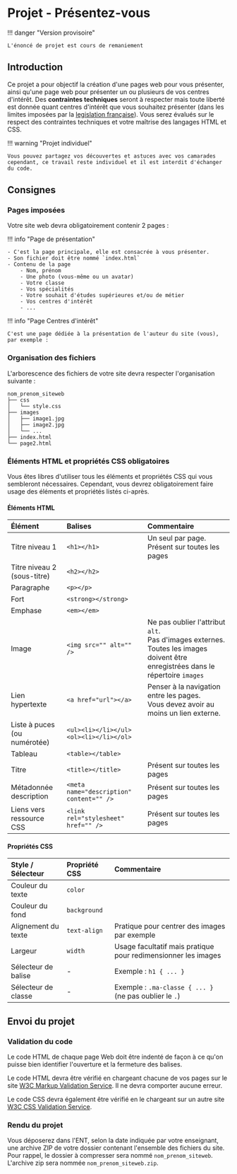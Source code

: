 # Projet - Présentez-vous

!!! danger "Version provisoire"

    L'énoncé de projet est cours de remaniement


## Introduction

Ce projet a pour objectif la création d'une pages web pour vous présenter, ainsi qu'une page web pour présenter un ou plusieurs de vos centres d'intérêt.
Des **contraintes techniques** seront à respecter mais toute liberté est donnée quant centres d'intérêt que vous souhaitez présenter (dans les limites imposées par la [legislation française](https://www.demarches.interieur.gouv.fr/particuliers/responsabilite-contenus-publies-internet-quelles-regles)).
Vous serez évalués sur le respect des contraintes techniques et votre maîtrise des langages HTML et CSS.

!!! warning "Projet individuel"
    
    Vous pouvez partagez vos découvertes et astuces avec vos camarades cependant, ce travail reste individuel et il est interdit d'échanger du code.

## Consignes

### Pages imposées

Votre site web devra obligatoirement contenir 2 pages :

!!! info "Page de présentation"

    - C'est la page principale, elle est consacrée à vous présenter. 
    - Son fichier doit être nommé `index.html`
    - Contenu de la page
        - Nom, prénom
        - Une photo (vous-même ou un avatar)
        - Votre classe
        - Vos spécialités
        - Votre souhait d'études supérieures et/ou de métier
        - Vos centres d'intérêt
        - ...

!!! info "Page Centres d'intérêt"

    C'est une page dédiée à la présentation de l'auteur du site (vous), par exemple :

### Organisation des fichiers

L'arborescence des fichiers de votre site devra respecter l'organisation suivante :

```
nom_prenom_siteweb
├── css
│   └── style.css
├── images
│   ├── image1.jpg
│   ├── image2.jpg
│   └── ...
├── index.html
└── page2.html
```

### Éléments HTML et propriétés CSS obligatoires

Vous êtes libres d'utiliser tous les éléments et propriétés CSS qui vous sembleront nécessaires.
Cependant, vous devrez obligatoirement faire usage des éléments et propriétés listés ci-après.

#### Éléments HTML

| Élément                      | Balises                                       | Commentaire                                                                                                                          |
|:-----------------------------|:----------------------------------------------|:-------------------------------------------------------------------------------------------------------------------------------------|
| Titre niveau 1               | `<h1></h1>`                                   | Un seul par page.<br />Présent sur toutes les pages                                                                                  |
| Titre niveau 2 (sous-titre)  | `<h2></h2>`                                   |                                                                                                                                      |
| Paragraphe                   | `<p></p>`                                     |                                                                                                                                      |
| Fort                         | `<strong></strong>`                           |                                                                                                                                      |
| Emphase                      | `<em></em>`                                   |                                                                                                                                      |
| Image                        | `<img src="" alt="" />`                       | Ne pas oublier l'attribut `alt`.<br/>Pas d'images externes. Toutes les images doivent être enregistrées dans le répertoire `images`  |
| Lien hypertexte              | `<a href="url"></a>`                          | Penser à la navigation entre les pages.<br/>Vous devez avoir au moins un lien externe.                                               |
| Liste à puces (ou numérotée) | `<ul><li></li></ul>`<br/>`<ol><li></li></ol>` |                                                                                                                                      |
| Tableau                      | `<table></table>`                             |                                                                                                                                      |
| Titre                        | `<title></title>`                             | Présent sur toutes les pages                                                                                                         |
| Métadonnée description       | `<meta name="description" content="" />`      | Présent sur toutes les pages                                                                                                         |
| Liens vers ressource CSS     | `<link rel="stylesheet" href="" />`           | Présent sur toutes les pages                                                                                                         | 

#### Propriétés CSS

| Style / Sélecteur   | Propriété CSS | Commentaire                                                   |
|:--------------------|:--------------|:--------------------------------------------------------------|
| Couleur du texte    | `color`       |                                                               |
| Couleur du fond     | `background`  |                                                               |
| Alignement du texte | `text-align`  | Pratique pour centrer des images par exemple                  |
| Largeur             | `width`       | Usage facultatif mais pratique pour redimensionner les images |
| Sélecteur de balise | -             | Exemple : `h1 { ... }`                                        |
| Sélecteur de classe | -             | Exemple : `.ma-classe { ... }` (ne pas oublier le `.`)        |

## Envoi du projet

### Validation du code

Le code HTML de chaque page Web doit être indenté de façon à ce qu'on puisse bien identifier l'ouverture et la fermeture des balises.

Le code HTML devra être vérifié en chargeant chacune de vos pages sur le site [W3C Markup Validation Service](https://validator.w3.org/#validate_by_upload+with_options). Il ne devra comporter aucune erreur.

Le code CSS devra également être vérifié en le chargeant sur un autre site [W3C CSS Validation Service](https://jigsaw.w3.org/css-validator/#validate_by_upload).

### Rendu du projet

Vous déposerez dans l'ENT, selon la date indiquée par votre enseignant, une archive ZIP de votre dossier contenant l'ensemble des fichiers du site.
Pour rappel, le dossier à compresser sera nommé `nom_prenom_siteweb`. L'archive zip sera nommée `nom_prenom_siteweb.zip`.
